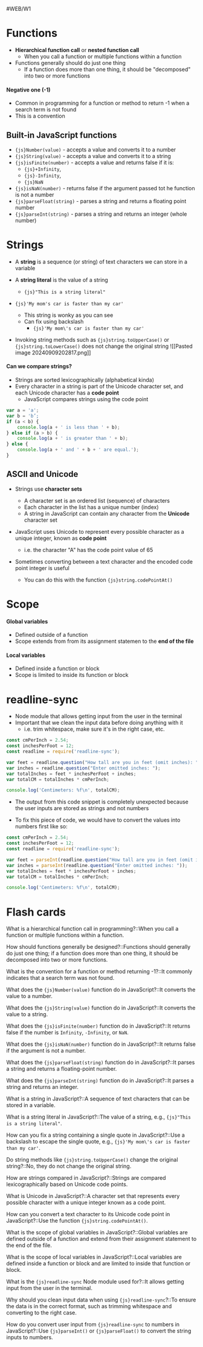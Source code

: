 #WEB/W1
# Functions 

- **Hierarchical function call** or **nested function call**
	- When you call a function or multiple functions within a function
- Functions generally should do just one thing
	- If a function does more than one thing, it should be "decomposed" into two or more functions

#### Negative one (-1)

- Common in programming for a function or method to return -1 when a search term is not found
- This is a convention

## Built-in JavaScript functions

- `{js}Number(value)` - accepts a value and converts it to a number
- `{js}String(value)` - accepts a value and converts it to a string
- `{js}isFinite(number)` - accepts a value and returns false if it is:
	- `{js}+Infinity`,
	- `{js}-Infinity`,
	- `{js}NaN`
- `{js}isNaN(number)` - returns false if the argument passed tot he function is not a number
- `{js}parseFloat(string)` - parses a string and returns a floating point number
- `{js}parseInt(string)` - parses a string and returns an integer (whole number)

# Strings

- A **string** is a sequence (or string) of text characters we can store in a variable
- A **string literal** is the value of a string
	- `{js}"This is a string literal"`

- `{js}'My mom's car is faster than my car'`
	- This string is wonky as you can see
	- Can fix using backslash
		- `{js}'My mom\'s car is faster than my car'`

- Invoking string methods such as `{js}string.toUpperCase()` or `{js}string.toLowerCase()` does not change the original string
 ![[Pasted image 20240909202817.png]]

#### Can we compare strings?

- Strings are sorted lexicographically (alphabetical kinda)
- Every character in a string is part of the Unicode character set, and each Unicode character has a **code point**
	- JavaScript compares strings using the code point
```js
var a = 'a';  
var b = 'b’;  
if (a < b) {  
	console.log(a + ' is less than ' + b);  
} else if (a > b) {  
	console.log(a + ' is greater than ' + b);  
} else {  
	console.log(a + ' and ' + b + ' are equal.');  
}
```
## ASCII and Unicode

-  Strings use **character sets**
	- A character set is an ordered list (sequence) of characters
	- Each character in the list has a unique number (index)
	- A string in JavaScript can contain any character from the **Unicode** character set

- JavaScript uses Unicode to represent every possible character as a unique integer, known as **code point**
	- i.e. the character "A" has the code point value of 65
- Sometimes converting between a text character and the encoded code point integer is useful
	- You can do this with the function `{js}string.codePointAt()`

# Scope

#### Global variables

- Defined outside of a function
- Scope extends from from its assignment statemen to the **end of the file**

#### Local variables

- Defined inside a function or block
- Scope is limited to inside its function or block

# readline-sync

- Node module that allows getting input from the user in the terminal
- Important that we clean the input data before doing anything with it
	- i.e. trim whitespace, make sure it's in the right case, etc.
```js
const cmPerInch = 2.54;
const inchesPerFoot = 12;
const readline = require('readline-sync');

var feet = readline.question("How tall are you in feet (omit inches): ");
var inches = readline.question("Enter omitted inches: ");
var totalInches = feet * inchesPerFoot + inches;
var totalCM = totalInches * cmPerInch;

console.log('Centimeters: %f\n', totalCM);
```
- The output from this code snippet is completely unexpected because the user inputs are stored as strings and not numbers

- To fix this piece of code, we would have to convert the values into numbers first like so:
```js
const cmPerInch = 2.54;
const inchesPerFoot = 12;
const readline = require('readline-sync');

var feet = parseInt(readline.question("How tall are you in feet (omit inches): "));
var inches = parseInt(readline.question("Enter omitted inches: "));
var totalInches = feet * inchesPerFoot + inches;
var totalCM = totalInches * cmPerInch;

console.log('Centimeters: %f\n', totalCM);
```




# Flash cards

What is a hierarchical function call in programming?::When you call a function or multiple functions within a function.
 

How should functions generally be designed?::Functions should generally do just one thing; if a function does more than one thing, it should be decomposed into two or more functions.
 

What is the convention for a function or method returning -1?::It commonly indicates that a search term was not found.
 

What does the `{js}Number(value)` function do in JavaScript?::It converts the value to a number.
 

What does the `{js}String(value)` function do in JavaScript?::It converts the value to a string.
 

What does the `{js}isFinite(number)` function do in JavaScript?::It returns false if the number is `Infinity`, `-Infinity`, or `NaN`.
 

What does the `{js}isNaN(number)` function do in JavaScript?::It returns false if the argument is not a number.
 

What does the `{js}parseFloat(string)` function do in JavaScript?::It parses a string and returns a floating-point number.
 

What does the `{js}parseInt(string)` function do in JavaScript?::It parses a string and returns an integer.
 

What is a string in JavaScript?::A sequence of text characters that can be stored in a variable.
 

What is a string literal in JavaScript?::The value of a string, e.g., `{js}"This is a string literal"`.
 

How can you fix a string containing a single quote in JavaScript?::Use a backslash to escape the single quote, e.g., `{js}'My mom\'s car is faster than my car'`.
 

Do string methods like `{js}string.toUpperCase()` change the original string?::No, they do not change the original string.
 

How are strings compared in JavaScript?::Strings are compared lexicographically based on Unicode code points.
 

What is Unicode in JavaScript?::A character set that represents every possible character with a unique integer known as a code point.
 

How can you convert a text character to its Unicode code point in JavaScript?::Use the function `{js}string.codePointAt()`.
 

What is the scope of global variables in JavaScript?::Global variables are defined outside of a function and extend from their assignment statement to the end of the file.
 

What is the scope of local variables in JavaScript?::Local variables are defined inside a function or block and are limited to inside that function or block.
 

What is the `{js}readline-sync` Node module used for?::It allows getting input from the user in the terminal.
 

Why should you clean input data when using `{js}readline-sync`?::To ensure the data is in the correct format, such as trimming whitespace and converting to the right case.
 

How do you convert user input from `{js}readline-sync` to numbers in JavaScript?::Use `{js}parseInt()` or `{js}parseFloat()` to convert the string inputs to numbers.
 